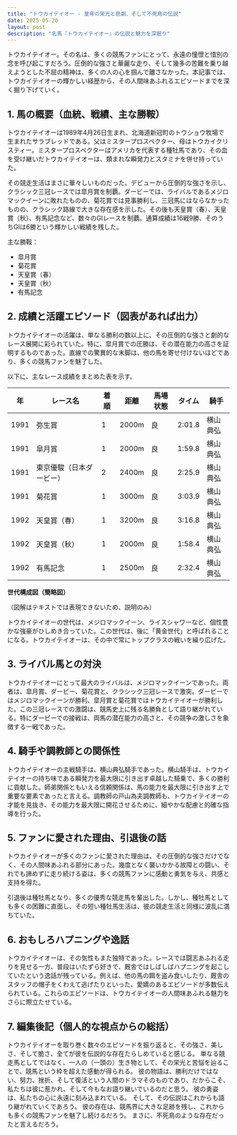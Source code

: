 ```yaml
---
title: "トウカイテイオー - 皇帝の栄光と悲劇、そして不死鳥の伝説"
date: 2025-05-20
layout: post
description: "名馬『トウカイテイオー』の伝説と魅力を深堀り"
---
```


トウカイテイオー。その名は、多くの競馬ファンにとって、永遠の憧憬と惜別の念を呼び起こすだろう。圧倒的な強さと華麗な走り、そして幾多の苦難を乗り越えようとした不屈の精神は、多くの人の心を掴んで離さなかった。本記事では、トウカイテイオーの輝かしい経歴から、その人間味あふれるエピソードまでを深く掘り下げていく。


## 1. 馬の概要（血統、戦績、主な勝鞍）

トウカイテイオーは1989年4月26日生まれ、北海道新冠町のトウショウ牧場で生まれたサラブレッドである。父はミスタープロスペクター、母はトウカイクリスティー。ミスタープロスペクターはアメリカを代表する種牡馬であり、その血を受け継いだトウカイテイオーは、類まれな瞬発力とスタミナを併せ持っていた。

その競走生活はまさに華々しいものだった。デビューから圧倒的な強さを示し、クラシック三冠レースでは皐月賞を制覇。ダービーでは、ライバルであるメジロマックイーンに敗れたものの、菊花賞では見事勝利し、三冠馬にはならなかったものの、クラシック路線で大きな存在感を示した。その後も天皇賞（春）、天皇賞（秋）、有馬記念など、数々のGIレースを制覇。通算成績は16戦9勝、そのうちGIは6勝という輝かしい戦績を残した。

主な勝鞍：

* 皐月賞
* 菊花賞
* 天皇賞（春）
* 天皇賞（秋）
* 有馬記念


## 2. 成績と活躍エピソード（図表があれば出力）

トウカイテイオーの活躍は、単なる勝利の数以上に、その圧倒的な強さと劇的なレース展開に彩られていた。特に、皐月賞での圧勝は、その潜在能力の高さを証明するものであった。直線での驚異的な末脚は、他の馬を寄せ付けないほどであり、多くの競馬ファンを魅了した。

以下に、主なレース成績をまとめた表を示す。

| 年 | レース名         | 着順 | 距離 | 馬場状態 | タイム     | 騎手      |
|---|-----------------|-----|-----|---------|-----------|-----------|
| 1991 | 弥生賞           | 1   | 2000m| 良       | 2:01.8     | 横山典弘   |
| 1991 | 皐月賞           | 1   | 2000m| 良       | 1:59.8     | 横山典弘   |
| 1991 | 東京優駿（日本ダービー）| 2   | 2400m| 良       | 2:25.9     | 横山典弘   |
| 1991 | 菊花賞           | 1   | 3000m| 良       | 3:03.9     | 横山典弘   |
| 1992 | 天皇賞（春）       | 1   | 3200m| 良       | 3:16.8     | 横山典弘   |
| 1992 | 天皇賞（秋）       | 1   | 2000m| 良       | 1:58.4     | 横山典弘   |
| 1992 | 有馬記念         | 1   | 2500m| 良       | 2:32.4     | 横山典弘   |


**世代構成図（簡略図）**

（図解はテキストでは表現できないため、説明のみ）

トウカイテイオーの世代は、メジロマックイーン、ライスシャワーなど、個性豊かな強豪がひしめき合っていた。この世代は、後に「黄金世代」と呼ばれることになる。トウカイテイオーは、その中で常にトップクラスの戦いを繰り広げた。


## 3. ライバル馬との対決

トウカイテイオーにとって最大のライバルは、メジロマックイーンであった。両者は、皐月賞、ダービー、菊花賞と、クラシック三冠レースで激突。ダービーではメジロマックイーンが勝利、皐月賞と菊花賞ではトウカイテイオーが勝利した。この三冠レースでの激闘は、競馬史上に残る名勝負として語り継がれている。特にダービーでの接戦は、両馬の潜在能力の高さと、その競争の激しさを象徴する一戦であった。


## 4. 騎手や調教師との関係性

トウカイテイオーの主戦騎手は、横山典弘騎手であった。横山騎手は、トウカイテイオーの持ち味である瞬発力を最大限に引き出す卓越した騎乗で、多くの勝利に貢献した。師弟関係ともいえる信頼関係は、馬の能力を最大限に引き出す上で重要な要素であったと言える。調教師の戸山為夫調教師も、トウカイテイオーの才能を見抜き、その能力を最大限に開花させるために、細やかな配慮と的確な指導を行った。


## 5. ファンに愛された理由、引退後の話

トウカイテイオーが多くのファンに愛された理由は、その圧倒的な強さだけでなく、その人間味あふれる部分にあった。幾度となく襲いかかる故障との闘い、それでも諦めずに走り続ける姿は、多くの競馬ファンに感動と勇気を与え、共感と支持を得た。

引退後は種牡馬となり、多くの優秀な競走馬を輩出した。しかし、種牡馬としても多くの困難に直面し、その短い種牡馬生活は、彼の競走生活と同様に波乱に満ちていた。


## 6. おもしろハプニングや逸話

トウカイテイオーは、その気性もまた独特であった。レースでは闘志あふれる走りを見せる一方、普段はいたずら好きで、厩舎ではしばしばハプニングを起こしていたという逸話が残っている。例えば、他の馬の餌を盗み食いしたり、厩舎のスタッフの帽子をくわえて逃げたりといった、愛嬌のあるエピソードが多数伝えられている。これらのエピソードは、トウカイテイオーの人間味あふれる魅力をさらに際立たせている。


## 7. 編集後記（個人的な視点からの総括）

トウカイテイオーを取り巻く数々のエピソードを振り返ると、その強さ、美しさ、そして脆さ、全てが彼を伝説的な存在たらしめていると感じる。  単なる競走馬としてではなく、一人の（一頭の）生き物として、その栄光と苦悩を辿ることで、競馬という枠を超えた感動が得られる。  彼の物語は、勝利だけではない、努力、挫折、そして復活という人間のドラマそのものであり、だからこそ、私たちは彼に惹かれ、そして今もなお語り継いでいるのだと思う。  彼の勇姿は、私たちの心に永遠に刻み込まれている。  そして、その伝説はこれからも語り継がれていくであろう。  彼の存在は、競馬界に大きな足跡を残し、これからも多くの競馬ファンを魅了し続けるだろう。  まさに、不死鳥のような存在だったと言えるだろう。
